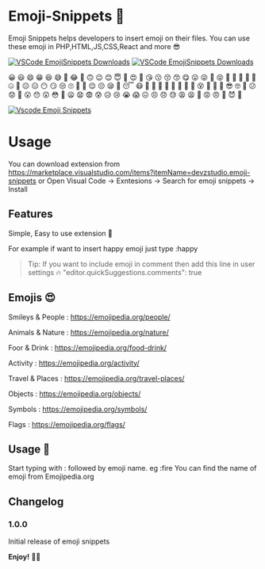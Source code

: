 # Emoji-Snippets 🥰

Emoji Snippets helps developers to insert emoji on their files. You can use these emoji in PHP,HTML,JS,CSS,React and more 😎

[![VSCode EmojiSnippets Downloads](https://shields-staging.herokuapp.com/vscode-marketplace/v/devzstudio.emoji-snippets.svg)](https://marketplace.visualstudio.com/items?itemName=devzstudio.emoji-snippets)
[![VSCode EmojiSnippets Downloads](https://img.shields.io/vscode-marketplace/d/devzstudio.emoji-snippets.svg)](https://marketplace.visualstudio.com/items?itemName=devzstudio.emoji-snippets)

😀 😃 😄 😁 😆 😅 🤣 😂 🙂 🙃 😉 😊 😇 🥰 😍 🤩 😘 😗 😚 😙 😋 😛 😜 🤪 😝 🤑 🤗 🤭 🤫 🤔 🤐 🤨 😐 😑 😶 😏 😒 🙄 😬 🤥 😌 😔 😪 🤤 😴 😷 🤒 🤕 🤢 🤮 🤧 🥵 🥶 🥴 😵 🤯 🤠 🥳 😎 🤓 🧐 😕 😟 🙁 😮 😯 😲 😳 🥺 😦 😧 😨 😰 😥 😢 😭 😱 😖 😣 😞 😓 😩 😫 😤 😡 😠 🤬 😈 👿 

[![Vscode Emoji Snippets](https://github.com/Devzstudio/Vscode-Emoji-Snippets//blob/master/preview.png?raw=true "Vscode Emoji Snippets")]()

# Usage

You can download extension from https://marketplace.visualstudio.com/items?itemName=devzstudio.emoji-snippets 
or Open Visual Code -> Exntesions -> Search for emoji snippets -> Install

## Features 

Simple, Easy to use extension 🚀

For example if want to insert happy emoji just type :happy

> Tip: If you want to include emoji in comment then add this line in user settings 🔥 "editor.quickSuggestions.comments": true

## Emojis 😍

Smileys & People : https://emojipedia.org/people/

Animals & Nature : https://emojipedia.org/nature/

Foor & Drink     : https://emojipedia.org/food-drink/

Activity         : https://emojipedia.org/activity/

Travel & Places  : https://emojipedia.org/travel-places/

Objects          : https://emojipedia.org/objects/

Symbols          : https://emojipedia.org/symbols/

Flags            : https://emojipedia.org/flags/

## Usage 📝

Start typing with : followed by emoji name. eg :fire 
You can find the name of emoji from Emojipedia.org 

## Changelog

### 1.0.0

Initial release of emoji snippets

**Enjoy!** 🎉🎊
